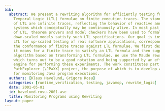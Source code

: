 ```yaml
---
bib:
  abstract: We present a rewriting algorithm for efficiently testing future time Linear
    Temporal Logic (LTL) formulae on finite execution traces. The standard models
    of LTL are infinite traces, reflecting the behavior of reactive and concurrent
    systems which conceptually may be continuously alive. In most past applications
    of LTL, theorem provers and model checkers have been used to formally prove that
    down-scaled models satisfy such LTL specifications. Our goal is instead to use
    LTL for up-scaled testing of real software applications, corresponding to analyzing
    the conformance of finite traces against LTL formulae. We first describe what
    it means for a finite trace to satisfy an LTL formula and then suggest an optimized
    algorithm based on transforming LTL formulae. We use the Maude rewriting logic,
    which turns out to be a good notation and being supported by an efficient rewriting
    engine for performing these experiments. The work constitutes part of the Java
    PathExplorer (\JPaXX) project, the purpose of which is to develop a flexible tool
    for monitoring Java program executions.
  authors: [Klaus Havelund, Grigore Rosu]
  categories: [runtime_verification, testing, javamop, rewrite_logic]
  date: 2001-05-01
  id: havelund-rosu-2001-ase
  title: Monitoring Programs using Rewriting
layout: paper
---
```

